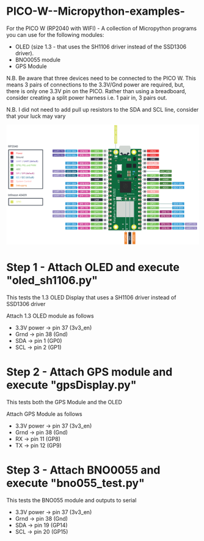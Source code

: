 # PICO-W--Micropython-examples-
For the PICO W (RP2040 with WIFI) - A collection of Micropython programs you can use for the following modules:
 - OLED (size 1.3 - that uses the SH1106 driver instead of the SSD1306 driver).
 - BNO0055 module
 - GPS Module

N.B. Be aware that three devices need to be connected to the PICO W. This means 3 pairs of connections to the 3.3V/Gnd power are required, but, there is only one 3.3V pin on the PICO. Rather than using a breadboard, consider creating a split power harness i.e. 1 pair in, 3 pairs out.

N.B. I did not need to add pull up resistors to the SDA and SCL line, consider that your luck may vary

<img src="/images/picow_pinout.png" alt="PICO W Pinout"/>


# Step 1 - Attach OLED and execute "oled_sh1106.py"  
This tests the 1.3 OLED Display that uses a SH1106 driver instead of SSD1306 driver

Attach 1.3 OLED module as follows
 - 3.3V power   -> pin 37 (3v3_en)
 - Grnd         -> pin 38 (Gnd) 
 - SDA          -> pin  1 (GP0)
 - SCL          -> pin  2 (GP1)

# Step 2 - Attach GPS module and execute "gpsDisplay.py" 
This tests both the GPS Module and the OLED

Attach GPS Module as follows
 - 3.3V power   -> pin 37 (3v3_en)
 - Grnd         -> pin 38 (Gnd) 
 - RX           -> pin 11 (GP8)
 - TX           -> pin 12 (GP9)

# Step 3 - Attach BNO0055 and execute "bno055_test.py" 
This tests the BNO055 module and outputs to serial
 - 3.3V power   -> pin 37 (3v3_en)
 - Grnd         -> pin 38 (Gnd) 
 - SDA          -> pin 19 (GP14)
 - SCL          -> pin 20 (GP15)
